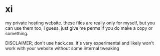 # xi
my private hosting website.
these files are really only for myself, but you can use them too, i guess.
just give me perms if you do make a copy or something.

DISCLAIMER; don't use hack.css. it's very experimental and likely won't work with your website without some internal tweaking
